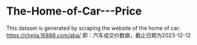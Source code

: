 # The-Home-of-Car---Price
This dataset is generated by scraping the website of the home of car: https://chejia.16888.com/aba/
即：汽车成交价数据，截止日期为2023-12-12
